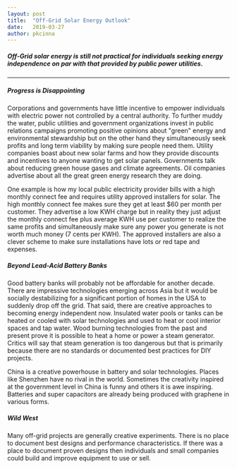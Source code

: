```yaml
---
layout: post
title:  "Off-Grid Solar Energy Outlook"
date:   2019-03-27
author: pkcinna
---
```


##### Off-Grid solar energy is still not practical for individuals seeking energy independence on par with that provided by public power utilities.

- - -

##### Progress is Disappointing
Corporations and governments have little incentive to empower individuals with electric power not controlled by a central authority.  To further muddy the water, public utilities and government organizations invest in public relations campaigns promoting positive opinions about "green" energy and environmental stewardship but on the other hand they simultaneously seek profits and long term viability by making sure people need them.  Utility companies boast about new solar farms and how they provide discounts and incentives to anyone wanting to get solar panels. Governments talk about reducing green house gases and climate agreements.  Oil companies advertise about all the great green energy research they are doing. 

One example is how my local public electricity provider bills with a high monthly connect fee and requires utility approved installers for solar.  The high monthly connect fee makes sure they get at least $60 per month per customer.  They advertise a low KWH charge but in reality they just adjust the monthly connect fee plus average KWH use per customer to realize the same profits and simultaneously make sure any power you generate is not worth much money (7 cents per KWH).  The approved installers are also a clever scheme to make sure installations have lots or red tape and expenses.


##### Beyond Lead-Acid Battery Banks
Good battery banks will probably not be affordable for another decade. There are impressive technologies emerging across Asia but it would be socially destabilizing for a significant portion of homes in the USA to suddenly drop off the grid.  That said, there are creative approaches to becoming energy independent now.  Insulated water pools or tanks can be heated or cooled with solar technologies and used to heat or cool interior spaces and tap water.  Wood burning technologies from the past and present prove it is possible to heat a home or power a steam generator.  Critics will say that steam generation is too dangerous but that is primarily because there are no standards or documented best practices for DIY projects. 

China is a creative powerhouse in battery and solar technologies.  Places like Shenzhen have no rival in the world.  Sometimes the creativity inspired at the government level in China is funny and others it is awe inspiring.  Batteries and super capacitors are already being produced with graphene in various forms.

##### Wild West
Many off-grid projects are generally creative experiments.  There is no place to document best designs and performance characteristics.  If there was a place to document proven designs then individuals and small companies could build and improve equipment to use or sell.


